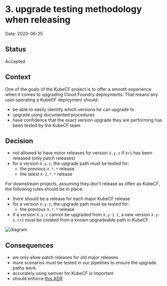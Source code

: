 # 3. upgrade testing methodology when releasing

Date: 2020-06-25

## Status

Accepted

## Context

One of the goals of the KubeCF project is to offer a smooth experience when it comes to upgrading Cloud Foundry deployments.
That means any user operating a KubeCF deployment should:

- be able to easily identify which versions he can upgrade to
- upgrade using documented procedures
- have confidence that the exact version upgrade they are performing has been tested by the KubeCF team 

## Decision

- not allowed to have minor releases for version `X.y.z` if `X+1` has been released (only patch releases)
- for a version `X.y.z`, the upgrade path must be tested for:
  - the previous `X.*.*` release
  - the latest `X-1.*.*` release

For downstream projects, assuming they don't release as often as KubeCF, the following rules should be in place:

- there should be a release for each major KubeCF release
- for a version `X.y.z`, the upgrade path must be tested for:
  - the previous `X.*.*` release
- if a version `X.y.z` cannot be upgraded from `X.y-1.t`, a new version `X.y-1.t+1` must be created from a known upgradeable path in KubeCF.

![diagram](https://docs.google.com/drawings/d/e/2PACX-1vSK_9XqNiLbpzrQGnJ9BISSQq8DKTeE3yDjszyJfC7BdPuABO0QbAMMZruEoMnTFwhhtzCEGeXowqmh/pub?w=1037&h=918)

## Consequences

- we only allow patch releases for old major releases
- more scenarios must be tested in our pipelines to ensure the upgrade paths work.
- accurately using semver for KubeCF is important
- should enforce [this ADR](https://github.com/cloudfoundry-incubator/kubecf/blob/master/doc/architecture/decisions/0002-git-commit-messages.md)
